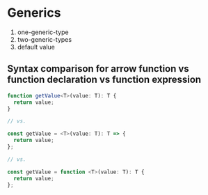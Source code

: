 # Generics

1. one-generic-type
2. two-generic-types
3. default value

## Syntax comparison for arrow function vs function declaration vs function expression

```typescript
function getValue<T>(value: T): T {
  return value;
}

// vs.

const getValue = <T>(value: T): T => {
  return value;
};

// vs.

const getValue = function <T>(value: T): T {
  return value;
};
```

